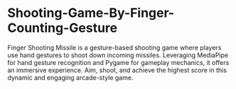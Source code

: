 # Shooting-Game-By-Finger-Counting-Gesture
Finger Shooting Missile is a gesture-based shooting game where players use hand gestures to shoot down incoming missiles. Leveraging MediaPipe for hand gesture recognition and Pygame for gameplay mechanics, it offers an immersive experience. Aim, shoot, and achieve the highest score in this dynamic and engaging arcade-style game.
